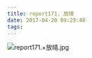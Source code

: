 ```yaml
---
title: report171. 放晴
date: 2017-04-20 09:23:48
tags:
---
```

![report171.+放晴.jpg](https://i.loli.net/2017/09/15/59bb9cdc6da47.jpg)


